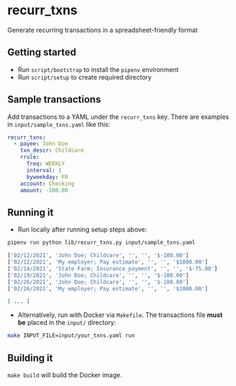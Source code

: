 # recurr_txns

Generate recurring transactions in a spreadsheet-friendly format

## Getting started

* Run `script/bootstrap` to install the `pipenv` environment
* Run `script/setup` to create required directory

## Sample transactions

Add transactions to a YAML under the `recurr_txns` key. There are examples in
`input/sample_txns.yaml` like this:

```yaml
recurr_txns:
  - payee: John Doe
    txn_descr: Childcare
    rrule:
      freq: WEEKLY
      interval: 1
      byweekday: FR
    account: Checking
    amount: -100.00
```

## Running it

* Run locally after running setup steps above:

```zsh
pipenv run python lib/recurr_txns.py input/sample_txns.yaml

['02/12/2021', 'John Doe; Childcare', '', '', '$-100.00']
['02/12/2021', 'My employer; Pay estimate', '', '', '$1000.00']
['02/14/2021', 'State Farm; Insurance payment', '', '', '$-75.00']
['02/19/2021', 'John Doe; Childcare', '', '', '$-100.00']
['02/26/2021', 'John Doe; Childcare', '', '', '$-100.00']
['02/26/2021', 'My employer; Pay estimate', '', '', '$1000.00']

[ ... ]
```

* Alternatively, run with Docker via `Makefile`. The transactions file **must be** placed in the `input/` directory:

```bash
make INPUT_FILE=input/your_txns.yaml run
```

## Building it

`make build` will build the Docker image.
